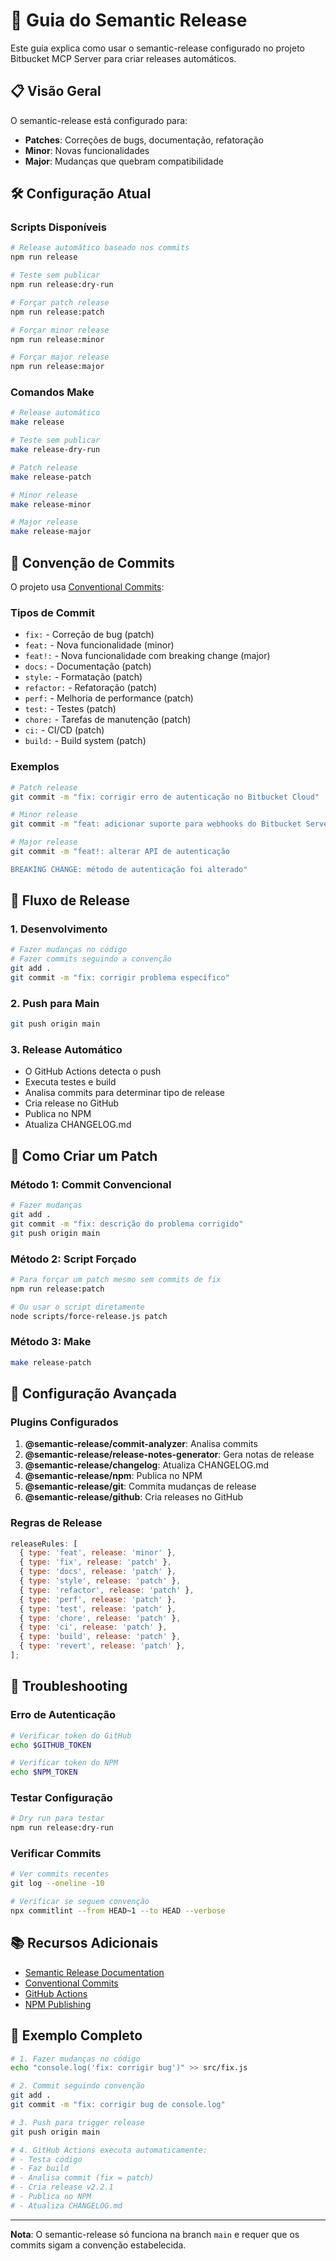 # 🚀 Guia do Semantic Release

Este guia explica como usar o semantic-release configurado no projeto Bitbucket MCP Server para criar releases automáticos.

## 📋 Visão Geral

O semantic-release está configurado para:

- **Patches**: Correções de bugs, documentação, refatoração
- **Minor**: Novas funcionalidades
- **Major**: Mudanças que quebram compatibilidade

## 🛠️ Configuração Atual

### Scripts Disponíveis

```bash
# Release automático baseado nos commits
npm run release

# Teste sem publicar
npm run release:dry-run

# Forçar patch release
npm run release:patch

# Forçar minor release
npm run release:minor

# Forçar major release
npm run release:major
```

### Comandos Make

```bash
# Release automático
make release

# Teste sem publicar
make release-dry-run

# Patch release
make release-patch

# Minor release
make release-minor

# Major release
make release-major
```

## 📝 Convenção de Commits

O projeto usa [Conventional Commits](https://www.conventionalcommits.org/):

### Tipos de Commit

- `fix:` - Correção de bug (patch)
- `feat:` - Nova funcionalidade (minor)
- `feat!:` - Nova funcionalidade com breaking change (major)
- `docs:` - Documentação (patch)
- `style:` - Formatação (patch)
- `refactor:` - Refatoração (patch)
- `perf:` - Melhoria de performance (patch)
- `test:` - Testes (patch)
- `chore:` - Tarefas de manutenção (patch)
- `ci:` - CI/CD (patch)
- `build:` - Build system (patch)

### Exemplos

```bash
# Patch release
git commit -m "fix: corrigir erro de autenticação no Bitbucket Cloud"

# Minor release
git commit -m "feat: adicionar suporte para webhooks do Bitbucket Server"

# Major release
git commit -m "feat!: alterar API de autenticação

BREAKING CHANGE: método de autenticação foi alterado"
```

## 🔄 Fluxo de Release

### 1. Desenvolvimento

```bash
# Fazer mudanças no código
# Fazer commits seguindo a convenção
git add .
git commit -m "fix: corrigir problema específico"
```

### 2. Push para Main

```bash
git push origin main
```

### 3. Release Automático

- O GitHub Actions detecta o push
- Executa testes e build
- Analisa commits para determinar tipo de release
- Cria release no GitHub
- Publica no NPM
- Atualiza CHANGELOG.md

## 🎯 Como Criar um Patch

### Método 1: Commit Convencional

```bash
# Fazer mudanças
git add .
git commit -m "fix: descrição do problema corrigido"
git push origin main
```

### Método 2: Script Forçado

```bash
# Para forçar um patch mesmo sem commits de fix
npm run release:patch

# Ou usar o script diretamente
node scripts/force-release.js patch
```

### Método 3: Make

```bash
make release-patch
```

## 🔧 Configuração Avançada

### Plugins Configurados

1. **@semantic-release/commit-analyzer**: Analisa commits
2. **@semantic-release/release-notes-generator**: Gera notas de release
3. **@semantic-release/changelog**: Atualiza CHANGELOG.md
4. **@semantic-release/npm**: Publica no NPM
5. **@semantic-release/git**: Commita mudanças de release
6. **@semantic-release/github**: Cria releases no GitHub

### Regras de Release

```javascript
releaseRules: [
  { type: 'feat', release: 'minor' },
  { type: 'fix', release: 'patch' },
  { type: 'docs', release: 'patch' },
  { type: 'style', release: 'patch' },
  { type: 'refactor', release: 'patch' },
  { type: 'perf', release: 'patch' },
  { type: 'test', release: 'patch' },
  { type: 'chore', release: 'patch' },
  { type: 'ci', release: 'patch' },
  { type: 'build', release: 'patch' },
  { type: 'revert', release: 'patch' },
];
```

## 🚨 Troubleshooting

### Erro de Autenticação

```bash
# Verificar token do GitHub
echo $GITHUB_TOKEN

# Verificar token do NPM
echo $NPM_TOKEN
```

### Testar Configuração

```bash
# Dry run para testar
npm run release:dry-run
```

### Verificar Commits

```bash
# Ver commits recentes
git log --oneline -10

# Verificar se seguem convenção
npx commitlint --from HEAD~1 --to HEAD --verbose
```

## 📚 Recursos Adicionais

- [Semantic Release Documentation](https://semantic-release.gitbook.io/)
- [Conventional Commits](https://www.conventionalcommits.org/)
- [GitHub Actions](https://docs.github.com/en/actions)
- [NPM Publishing](https://docs.npmjs.com/cli/v8/commands/npm-publish)

## 🎉 Exemplo Completo

```bash
# 1. Fazer mudanças no código
echo "console.log('fix: corrigir bug')" >> src/fix.js

# 2. Commit seguindo convenção
git add .
git commit -m "fix: corrigir bug de console.log"

# 3. Push para trigger release
git push origin main

# 4. GitHub Actions executa automaticamente:
# - Testa código
# - Faz build
# - Analisa commit (fix = patch)
# - Cria release v2.2.1
# - Publica no NPM
# - Atualiza CHANGELOG.md
```

---

**Nota**: O semantic-release só funciona na branch `main` e requer que os commits sigam a convenção estabelecida.
